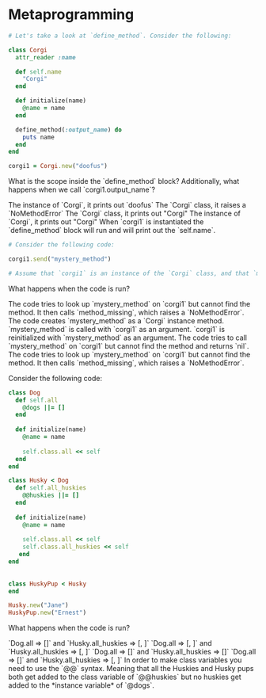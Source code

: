 # Metaprogramming


```ruby
# Let's take a look at `define_method`. Consider the following:

class Corgi
  attr_reader :name

  def self.name
    "Corgi"
  end

  def initialize(name)
    @name = name
  end

  define_method(:output_name) do
    puts name
  end
end

corgi1 = Corgi.new("doofus")
```

<quiz>
  <question>
  <p> What is the scope inside the `define_method` block? Additionally, what happens when we call `corgi1.output_name`?</p>
    <answer correct>The instance of `Corgi`, it prints out `doofus`</answer>
    <answer>The `Corgi` class, it raises a `NoMethodError`</answer>
    <answer>The `Corgi` class, it prints out "Corgi"</answer>
    <answer>The instance of `Corgi`, it prints out "Corgi"</answer>
    <explanation>When `corgi1` is instantiated the `define_method` block will run and will print out the `self.name`.</explanation>
  </question>
</quiz>



```ruby
# Consider the following code:

corgi1.send("mystery_method")

# Assume that `corgi1` is an instance of the `Corgi` class, and that `mystery_method` is not a defined `Corgi` instance method.
```

<quiz>
  <question>
  <p> What happens when the code is run?</p>
    <answer correct>The code tries to look up `mystery_method` on `corgi1` but cannot find the method. It then calls `method_missing`, which raises a `NoMethodError`. </answer>
    <answer>The code creates `mystery_method` as a `Corgi` instance method.</answer>
    <answer>`mystery_method` is called with `corgi1` as an argument.</answer>
    <answer>`corgi1` is reinitialized with `mystery_method` as an argument.</answer>
    <answer>The code tries to call `mystery_method` on `corgi1` but cannot find the method and returns `nil`.</answer>
    <explanation>The code tries to look up `mystery_method` on `corgi1` but cannot find the method. It then calls `method_missing`, which raises a `NoMethodError`.</explanation>
  </question>
</quiz>

Consider the following code:

```ruby
class Dog
  def self.all
    @dogs ||= []
  end
  
  def initialize(name)
    @name = name
    
    self.class.all << self
  end
end

class Husky < Dog
  def self.all_huskies
    @@huskies ||= []
  end
  
  def initialize(name)
    @name = name
    
    self.class.all << self
    self.class.all_huskies << self
   end
end
  
  
class HuskyPup < Husky
end

Husky.new("Jane")
HuskyPup.new("Ernest")
```

<quiz>
  <question>
  <p> What happens when the code is run?</p>
    <answer>`Dog.all => [<Husky @name="Jane" />]` 
      and `Husky.all_huskies => [<Husky @name="Jane" />, <HuskyPup @name="Ernest" />]`
    </answer>
    <answer>`Dog.all => [<Husky @name="Jane" />, <HuskyPup @name="Ernest" />]` and 
      `Husky.all_huskies => [<Husky @name="Jane" />, <HuskyPup @name="Ernest" />]`
    </answer>
    <answer>`Dog.all => []` and 
      `Husky.all_huskies => [<Husky @name="Jane" />]`
    </answer>
    <answer correct>`Dog.all => []` and 
      `Husky.all_huskies => [<Husky @name="Jane" />, <HuskyPup @name="Ernest" />]`
    </answer>
    <explanation>In order to make class variables you need to use the `@@` syntax. Meaning that all the Huskies and Husky pups both get added to the class variable of `@@huskies` but no huskies get added to the *instance variable* of `@dogs`.</explanation>
  </question>
</quiz>
